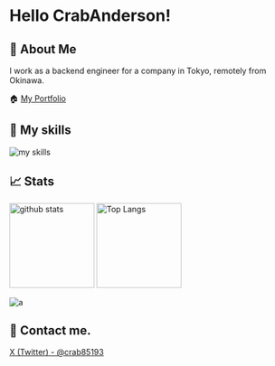 # Hello CrabAnderson!

## 🦀 About Me
I work as a backend engineer for a company in Tokyo, remotely from Okinawa.

🏠 [My Portfolio](https://crab-anderson.com)

## 🌱 My skills
<img alt="my skills" src="https://skillicons.dev/icons?theme=dark&perline=8&i=py,qt,selenium,django,docker,html,css,js,bootstrap,jquery,vue,ts,react,php,postman,sentry,mysql,arduino,raspberrypi,c,cpp,java,git,github,githubactions,linux,ubuntu,nginx,vim" />

## 📈 Stats
<p>
  <img alt="github stats" height="150px" src="https://github-readme-stats.vercel.app/api?username=crab85193&count_private=true&show_icons=true&show_icons=true&theme=dark" />
  <img alt="Top Langs" height="150px" src="https://github-readme-stats.vercel.app/api/top-langs/?username=crab85193&layout=compact&count_private=true&show_icons=true&show_icons=true&theme=dark" />
</p>

![a](https://github-profile-trophy.vercel.app/?username=crab85193&column=5&margin-w=5&margin-h=5&theme=darkhub)

## 📨 Contact me.
[X (Twitter) - @crab85193](https://x.com/crab85193)
